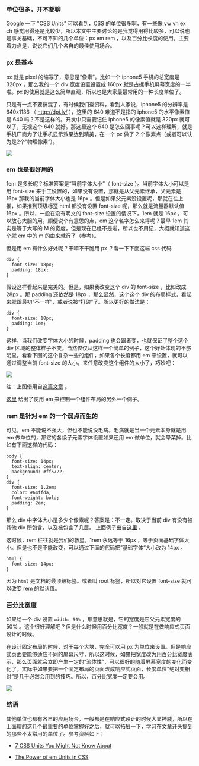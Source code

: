 ### 单位很多，并不都聊

Google 一下 "CSS Units" 可以看到，CSS 的单位很多啊，有一些像 vw vh ex ch 感觉用得还是比较少，所以本文中主要讨论的是我觉得用得比较多，可以说也是事关基础，不可不知的几个单位：px em rem ，以及百分比长度的使用。主要着力点是，说说它们几个各自的最佳使用场合。


### px 是基本

px 就是 pixel 的缩写了，意思是“像素”。比如一个 iphone5 手机的总宽度是 320px ，那么我的一个 div 宽度设置设置成 160px 就是占据手机屏幕宽度的一半啦。px 的使用就是这么简单直观，所以也是大家最最常用的一种长度单位了。

只是有一点不要搞混了，有时候我们查资料，看到人家说，iphone5 的分辨率是 640x1136 （ http://dpi.lv/ ），这里的 640 难道不是指的 iphone5 的水平像素值是 640 吗？不是这样的。开发中只需要记住 iphone5 的像素值就是 320px 就可以了，无视这个 640 就好。那这里这个 640 是怎么回事呢？可以这样理解，就是手机厂商为了让手机显示效果达到精美，在一个 px 做了 2 个像素点（或者可以认为是2个“物理像素”）。

![](http://7xrsqb.com1.z0.glb.clouddn.com/167-px-dot.png)


### em 也是很好用的

1em 是多长呢？标准答案是“当前字体大小”（ font-size ）。当前字体大小可以是用 font-size 来手工设置的，如果没有设置，那就是从父元素继承，父元素是 16px 那我的当前字体大小也是 16px 。但是如果父元素没设置呢，那就在往上推，如果推到顶级标签 html 都没有设置 font-size 呢，那么就是流量器默认值 16px 。所以，一般在没有明文的 font-size 设置的情况下，1em 就是 16px ，可以放心大胆的用。顺便说个有意思的点，em 这个名字怎么来得呢？最早 1em 其实是等于大写的 M 的宽度，但是现在已经不是啦，所以也不用记，大概就知道这个就 em 中的 m 的由来就行了（[参考](http://www.impressivewebs.com/understanding-em-units-css/)）。

但是用 em 有什么好处呢？干嘛不干脆用 px ？看一下下面这端 css 代码

```
div {
  font-size: 18px;
  padding: 18px;
}
```

假设这样看起来是完美的。但是，如果我改变这个 div 的 font-size ，比如改成 28px 。那 padding 还依然是 18px ，那么显然，这个这个 div 的布局样式，看起来就跟最初“不一样”，或者说被“打破”了。所以更好的做法是：

```
div {
  font-size: 18px;
  padding: 1em;
}
```

这样，当我们改变字体大小的时候，padding 也会跟者变，也就保证了整个这个 div 区域的整体样子不变。当然仅仅从这样一个简单的例子，这个好处体现的不够明显。看看下图的这个复杂一些的组件，如果各个长度都用 em 来设置，就可以通过调整当前 font-size 的大小，来任意改变这个组件的大小了，巧妙吧：

![](http://7xrsqb.com1.z0.glb.clouddn.com/167-em-sizing.png)


注：上图借用自[这篇文章](https://medium.com/@simurai/sizing-web-components-8f433689736f) 。

[这里](http://www.sitepoint.com/power-em-units-css/) 给出了使用 em 来控制一个组件布局的另外一个例子。


### rem 是针对 em 的一个弱点而生的

可见，em 不能说不强大，但也不能说没毛病。毛病就是当一个元素本身就是用 em 做单位的，那它的各级子元素字体设置如果还用 em 做单位，就会晕菜掉。比如有下面这样的代码：

```
body {
  font-size: 14px;
  text-align: center;
  background: #ff5722;
}
div {
  font-size: 1.2em;
  color: #64ffda;
  font-weight: bold;
  padding: 2em;
}
```

那么 div 中字体大小是多少个像素呢？答案是：不一定。取决于当前 div 有没有被其他 div 所包含，以及被包含了几层。 上面例子出自[这里](http://codepen.io/tutsplus/pen/xbZQRQ) 。

这时候，rem 往往就是我们的救星。1rem 永远等于 16px ，等于页面基础字体大小。但是也不是不能改变，可以通过下面的代码把”基础字体“大小改为 14px 。

```
html {
  font-size: 14px;
}
```

因为 `html` 是文档的最顶级标签。或者叫 root 标签，所以对它设置 font-size 就可以改变 rem 的默认值。

### 百分比宽度

如果给一个 div 设置 `width: 50%` ，那意思就是，它的宽度是它父元素宽度的 50% 。这个很好理解吧？但是什么时候用百分比宽度？一般就是在做响应式页面设计的时候。

在设计固定布局的时候，对于每个大块，完全可以用 px 为单位来设置。但是响应式页面要能够适应不同的屏幕尺寸，所以这时候，如果把宽度改为用百分比宽度表示，那么页面就会立即产生一定的“流体性”，可以很好的随着屏幕宽度的变化而变化了。实际中如果要把一个固定布局的页面改成响应式页面，长度单位“绝对变相对”是几乎必然会用到的技巧。所以，百分比宽度一定要会用。

![](http://7xrsqb.com1.z0.glb.clouddn.com/167-res-unit.png)

### 结语

其他单位也都有各自的应用场合，一般都是在响应式设计的时候大显神威，所以在上面聊的这几个最重要的单位掌握好之后，就可以拓展一下，学习在文章开头提到的那些不太常用的单位了。参考资料如下：

- [7 CSS Units You Might Not Know About](http://webdesign.tutsplus.com/articles/7-css-units-you-might-not-know-about--cms-22573)

- [The Power of em Units in CSS](http://www.sitepoint.com/power-em-units-css/)
